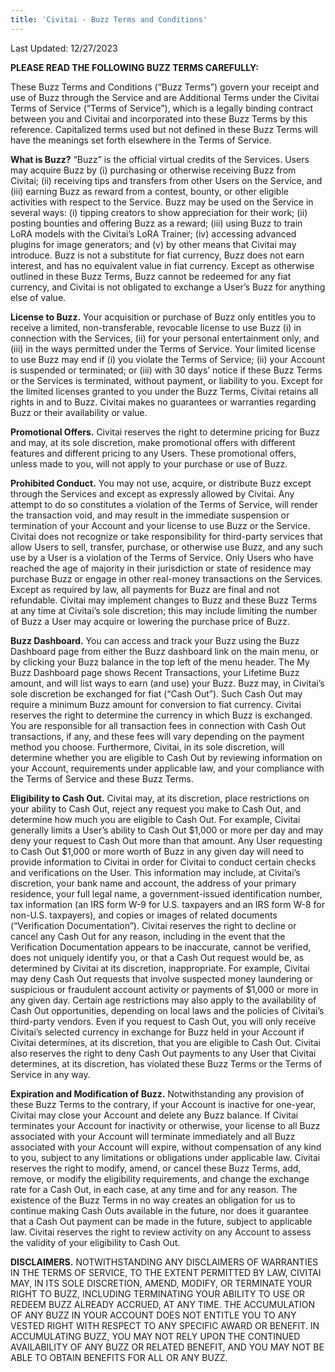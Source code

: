 ```yaml
---
title: 'Civitai - Buzz Terms and Conditions'
---
```


Last Updated: 12/27/2023

**PLEASE READ THE FOLLOWING BUZZ TERMS CAREFULLY:**

These Buzz Terms and Conditions (“Buzz Terms”) govern your receipt and use of Buzz through the Service and are Additional Terms under the Civitai Terms of Service (“Terms of Service”), which is a legally binding contract between you and Civitai and incorporated into these Buzz Terms by this reference. Capitalized terms used but not defined in these Buzz Terms will have the meanings set forth elsewhere in the Terms of Service.

**What is Buzz?** “Buzz” is the official virtual credits of the Services. Users may acquire Buzz by (i) purchasing or otherwise receiving Buzz from Civitai; (ii) receiving tips and transfers from other Users on the Service, and (iii) earning Buzz as reward from a contest, bounty, or other eligible activities with respect to the Service. Buzz may be used on the Service in several ways: (i) tipping creators to show appreciation for their work; (ii) posting bounties and offering Buzz as a reward; (iii) using Buzz to train LoRA models with the Civitai’s LoRA Trainer; (iv) accessing advanced plugins for image generators; and (v) by other means that Civitai may introduce. Buzz is not a substitute for fiat currency, Buzz does not earn interest, and has no equivalent value in fiat currency. Except as otherwise outlined in these Buzz Terms, Buzz cannot be redeemed for any fiat currency, and Civitai is not obligated to exchange a User’s Buzz for anything else of value.

**License to Buzz.** Your acquisition or purchase of Buzz only entitles you to receive a limited, non-transferable, revocable license to use Buzz (i) in connection with the Services, (ii) for your personal entertainment only, and (iii) in the ways permitted under the Terms of Service. Your limited license to use Buzz may end if (i) you violate the Terms of Service; (ii) your Account is suspended or terminated; or (iii) with 30 days’ notice if these Buzz Terms or the Services is terminated, without payment, or liability to you. Except for the limited licenses granted to you under the Buzz Terms, Civitai retains all rights in and to Buzz. Civitai makes no guarantees or warranties regarding Buzz or their availability or value.

**Promotional Offers.** Civitai reserves the right to determine pricing for Buzz and may, at its sole discretion, make promotional offers with different features and different pricing to any Users. These promotional offers, unless made to you, will not apply to your purchase or use of Buzz.

**Prohibited Conduct.** You may not use, acquire, or distribute Buzz except
through the Services and except as expressly allowed by Civitai. Any attempt to do so constitutes a violation of the Terms of Service, will render the transaction void, and may result in the immediate suspension or termination of your Account and your license to use Buzz or the Service. Civitai does not recognize or take responsibility for third-party services that allow Users to sell, transfer, purchase, or otherwise use Buzz, and any such use by a User is a violation of the Terms of Service. Only Users who have reached the age of majority in their jurisdiction or state of residence may purchase Buzz or engage in other real-money transactions on the Services. Except as required by law, all payments for Buzz are final and not refundable. Civitai may implement changes to Buzz and these Buzz Terms at any time at Civitai’s sole discretion; this may include limiting the number of Buzz a User may acquire or lowering the purchase price of Buzz.

**Buzz Dashboard.** You can access and track your Buzz using the Buzz Dashboard page from either the Buzz dashboard link on the main menu, or by clicking your Buzz balance in the top left of the menu header. The My Buzz Dashboard page shows Recent Transactions, your Lifetime Buzz amount, and will list ways to earn (and use) your Buzz. Buzz may, in Civitai’s sole discretion be exchanged for fiat (“Cash Out”). Such Cash Out may require a minimum Buzz amount for conversion to fiat currency. Civitai reserves the right to determine the currency in which Buzz is exchanged. You are responsible for all transaction fees in connection with Cash Out transactions, if any, and these fees will vary depending on the payment method you choose. Furthermore, Civitai, in its sole discretion, will determine whether you are eligible to Cash Out by reviewing information on your Account, requirements under applicable law, and your compliance with the Terms of Service and these Buzz Terms.

**Eligibility to Cash Out.** Civitai may, at its discretion, place restrictions on your ability to Cash Out, reject any request you make to Cash Out, and determine how much you are eligible to Cash Out. For example, Civitai generally limits a User’s ability to Cash Out $1,000 or more per day and may deny your request to Cash Out more than that amount. Any User requesting to Cash Out $1,000 or more worth of Buzz in any given day will need to provide information to Civitai in order for Civitai to conduct certain checks and verifications on the User. This information may include, at Civitai’s discretion, your bank name and account, the address of your primary residence, your full legal name, a government-issued identification number, tax information (an IRS form W-9 for U.S. taxpayers and an IRS form W-8 for non-U.S. taxpayers), and copies or images of related documents (“Verification Documentation”). Civitai reserves the right to decline or cancel any Cash Out for any reason, including in the event that the Verification Documentation appears to be inaccurate, cannot be verified, does not uniquely identify you, or that a Cash Out request would be, as determined by Civitai at its discretion, inappropriate. For example, Civitai may deny Cash Out requests that involve suspected money laundering or suspicious or fraudulent account activity or payments of $1,000 or more in any given day. Certain age restrictions may also apply to the availability of Cash Out opportunities, depending on local laws and the policies of Civitai’s third-party vendors. Even if you request to Cash Out, you will only receive Civitai’s selected currency in exchange for Buzz held in your Account if Civitai determines, at its discretion, that you are eligible to Cash Out. Civitai also reserves the right to deny Cash Out payments to any User that Civitai determines, at its discretion, has violated these Buzz Terms or the Terms of Service in any way.

**Expiration and Modification of Buzz.** Notwithstanding any provision of these Buzz Terms to the contrary, if your Account is inactive for one-year, Civitai may close your Account and delete any Buzz balance. If Civitai terminates your Account for inactivity or otherwise, your license to all Buzz associated with your Account will terminate immediately and all Buzz associated with your Account will expire, without compensation of any kind to you, subject to any limitations or obligations under applicable law. Civitai reserves the right to modify, amend, or cancel these Buzz Terms, add, remove, or modify the eligibility requirements, and change the exchange rate for a Cash Out, in each case, at any time and for any reason. The existence of the Buzz Terms in no way creates an obligation for us to continue making Cash Outs available in the future, nor does it guarantee that a Cash Out payment can be made in the future, subject to applicable law. Civitai reserves the right to review activity on any Account to assess the validity of your eligibility to Cash Out.

**DISCLAIMERS.** NOTWITHSTANDING ANY DISCLAIMERS OF WARRANTIES IN THE TERMS OF SERVICE, TO THE EXTENT PERMITTED BY LAW, CIVITAI MAY, IN ITS SOLE DISCRETION, AMEND, MODIFY, OR TERMINATE YOUR RIGHT TO BUZZ, INCLUDING TERMINATING YOUR ABILITY TO USE OR REDEEM BUZZ ALREADY ACCRUED, AT ANY TIME. THE ACCUMULATION OF ANY BUZZ IN YOUR ACCOUNT DOES NOT ENTITLE YOU TO ANY VESTED RIGHT WITH RESPECT TO ANY SPECIFIC AWARD OR BENEFIT. IN ACCUMULATING BUZZ, YOU MAY NOT RELY UPON THE CONTINUED AVAILABILITY OF ANY BUZZ OR RELATED BENEFIT, AND YOU MAY NOT BE ABLE TO OBTAIN BENEFITS FOR ALL OR ANY BUZZ.
